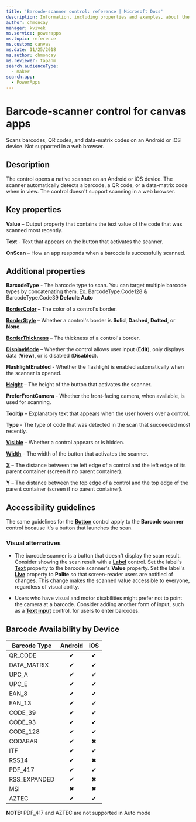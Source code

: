 ```yaml
---
title: 'Barcode-scanner control: reference | Microsoft Docs'
description: Information, including properties and examples, about the barcode-scanner control
author: chmoncay
manager: kvivek
ms.service: powerapps
ms.topic: reference
ms.custom: canvas
ms.date: 11/25/2018
ms.author: chmoncay
ms.reviewer: tapanm
search.audienceType:
  - maker
search.app:
  - PowerApps
---
```

# Barcode-scanner control for canvas apps

Scans barcodes, QR codes, and data-matrix codes on an Android or iOS device. Not supported in a web browser.

## Description

The control opens a native scanner on an Android or iOS device. The scanner automatically detects a barcode, a QR code, or a data-matrix code when in view. The control doesn't support scanning in a web browser.

## Key properties

**Value** – Output property that contains the text value of the code that was scanned most recently.

**Text** - Text that appears on the button that activates the scanner.

**OnScan** – How an app responds when a barcode is successfully scanned.

## Additional properties

**BarcodeType** - The barcode type to scan. You can target multiple barcode types by concatenating them. Ex. BarcodeType.Code128 & BarcodeType.Code39  **Default: Auto**

**[BorderColor](properties-color-border.md)** – The color of a control's border.

**[BorderStyle](properties-color-border.md)** – Whether a control's border is **Solid**, **Dashed**, **Dotted**, or **None**.

**[BorderThickness](properties-color-border.md)** – The thickness of a control's border.

**[DisplayMode](properties-core.md)** – Whether the control allows user input (**Edit**), only displays data (**View**), or is disabled (**Disabled**).

**FlashlightEnabled** - Whether the flashlight is enabled automatically when the scanner is opened.

**[Height](properties-size-location.md)** – The height of the button that activates the scanner.

**PreferFrontCamera** - Whether the front-facing camera, when available, is used for scanning.

**[Tooltip](properties-core.md)** – Explanatory text that appears when the user hovers over a control.

**Type** - The type of code that was detected in the scan that succeeded most recently.

**[Visible](properties-core.md)** – Whether a control appears or is hidden.

**[Width](properties-size-location.md)** – The width of the button that activates the scanner.

**[X](properties-size-location.md)** – The distance between the left edge of a control and the left edge of its parent container (screen if no parent container).

**[Y](properties-size-location.md)** – The distance between the top edge of a control and the top edge of the parent container (screen if no parent container).

## Accessibility guidelines
The same guidelines for the **[Button](control-button.md)** control apply to the **Barcode scanner** control because it's a button that launches the scan.

### Visual alternatives
* The barcode scanner is a button that doesn't display the scan result. Consider showing the scan result with a **[Label](control-text-box.md)** control. Set the label's **[Text](properties-core.md)** property to the barcode scanner's **Value** property. Set the label's **[Live](properties-accessibility.md)** property to **Polite** so that screen-reader users are notified of changes. This change makes the scanned value accessible to everyone, regardless of visual ability.

* Users who have visual and motor disabilities might prefer not to point the camera at a barcode. Consider adding another form of input, such as a **[Text input](control-text-input.md)** control, for users to enter barcodes.

## Barcode Availability by Device

| Barcode Type | Android | iOS |
|--------------|:-------:|:---:|
|QR_CODE|✔|✔|
|DATA_MATRIX|✔|✔|
|UPC_A|✔|✔|
|UPC_E|✔|✔|
|EAN_8|✔|✔|
|EAN_13|✔|✔|
|CODE_39|✔|✔|
|CODE_93|✔|✔|
|CODE_128|✔|✔|
|CODABAR|✔|✖|
|ITF|✔|✔|
|RSS14|✔|✖|
|PDF_417|✔|✔|
|RSS_EXPANDED|✔|✖|
|MSI|✖|✖|
|AZTEC|✔|✔|

**NOTE:** PDF_417 and AZTEC are not supported in Auto mode
